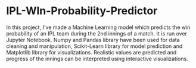 # IPL-WIn-Probability-Predictor
In this project, I've made a Machine Learning model which predicts the win probability of an IPL team during the 2nd innings of a match.
It is run over Jupyter Notebook. Numpy and Pandas library have been used for data cleaning and manipulation, Scikit-Learn library for model prediction and Matplotlib library for visualizations.
Realistic values are predicted and progress of the innings can be interpreted using interactive visualizations.
